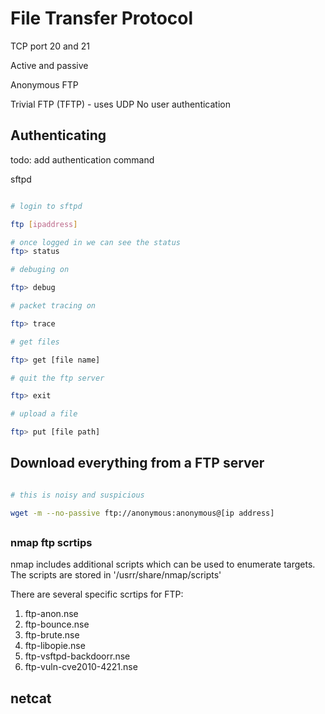 # File Transfer Protocol
TCP port 20 and 21

Active and passive

Anonymous FTP

Trivial FTP (TFTP) - uses UDP
No user authentication

## Authenticating
todo:  add authentication command

sftpd
~~~ bash

# login to sftpd

ftp [ipaddress]

# once logged in we can see the status
ftp> status

# debuging on

ftp> debug

# packet tracing on

ftp> trace

# get files

ftp> get [file name]

# quit the ftp server

ftp> exit

# upload a file

ftp> put [file path]

~~~

## Download everything from a FTP server
~~~ bash

# this is noisy and suspicious

wget -m --no-passive ftp://anonymous:anonymous@[ip address]

~~~

## 

### nmap ftp scrtips
nmap includes additional scripts which can be used to enumerate targets.  The scripts are stored in '/usrr/share/nmap/scripts'

There are several specific scrtips for FTP:

1. ftp-anon.nse
2. ftp-bounce.nse
3. ftp-brute.nse
4. ftp-libopie.nse
5. ftp-vsftpd-backdoorr.nse
6. ftp-vuln-cve2010-4221.nse

## netcat